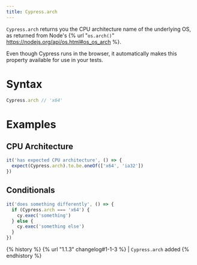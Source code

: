 ```yaml
---
title: Cypress.arch
---
```


`Cypress.arch` returns you the CPU architecture name of the underlying OS, as returned from Node's {% url "`os.arch()`" https://nodejs.org/api/os.html#os_os_arch %}.

Even though Cypress runs in the browser, it automatically makes this property available for use in your tests.

# Syntax

```javascript
Cypress.arch // 'x64'
```

# Examples

## CPU Architecture

```javascript
it('has expected CPU architecture', () => {
  expect(Cypress.arch).to.be.oneOf(['x64', 'ia32'])
})
```

## Conditionals

```javascript
it('does something differently', () => {
  if (Cypress.arch === 'x64') {
    cy.exec('something')
  } else {
    cy.exec('something else')
  }
})
```

{% history %}
{% url "1.1.3" changelog#1-1-3 %} | `Cypress.arch` added
{% endhistory %}

